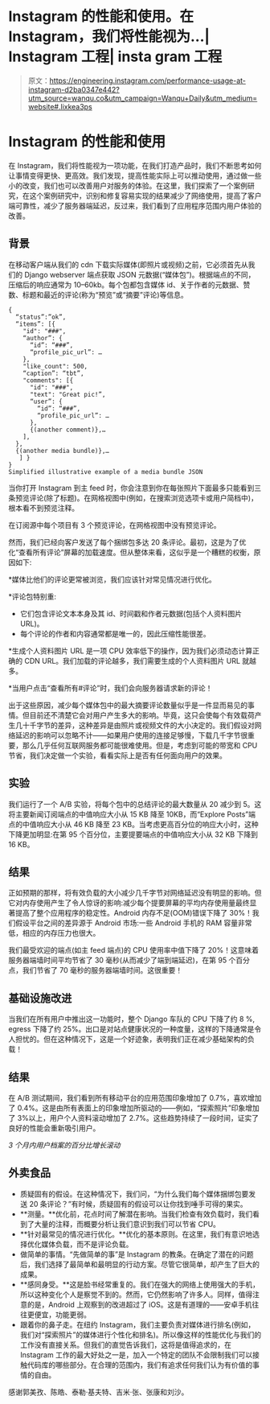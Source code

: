 # Instagram 的性能和使用。在 Instagram，我们将性能视为…| Instagram 工程| insta gram 工程

> 原文：<https://engineering.instagram.com/performance-usage-at-instagram-d2ba0347e442?utm_source=wanqu.co&utm_campaign=Wanqu+Daily&utm_medium=website#.lixkea3ps>

# Instagram 的性能和使用

在 Instagram，我们将性能视为一项功能，在我们打造产品时，我们不断思考如何让事情变得更快、更高效。我们发现，提高性能实际上可以推动使用，通过做一些小的改变，我们也可以改善用户对服务的体验。在这里，我们探索了一个案例研究，在这个案例研究中，识别和修复容易实现的结果减少了网络使用，提高了客户端可靠性，减少了服务器端延迟，反过来，我们看到了应用程序范围内用户体验的改善。

## 背景

在移动客户端从我们的 cdn 下载实际媒体(即照片或视频)之前，它必须首先从我们的 Django webserver 端点获取 JSON 元数据(“媒体包”)。根据端点的不同，压缩后的响应通常为 10–60kb。每个包都包含媒体 id、关于作者的元数据、赞数、标题和最近的评论(称为“预览”或“摘要”评论)等信息。

```
{
  “status”:”ok”,
  “items”: [{
    "id": "###",
    “author”: {
      “id”: “###”,
      “profile_pic_url”: …
    },
    "like_count": 500,
    “caption”: “tbt”,
    "comments": [{
      "id": "###",
      "text": "Great pic!”,
      “user”: {
        “id”: “###”,
        “profile_pic_url”: …
      },
      {(another comment)},…
    ],
  },
  {(another media bundle)},…
   ] }
}
Simplified illustrative example of a media bundle JSON
```

当你打开 Instagram 到主 feed 时，你会注意到你在每张照片下面最多只能看到三条预览评论(除了标题)。在网格视图中(例如，在搜索浏览选项卡或用户简档中)，根本看不到预览注释。



在订阅源中每个项目有 3 个预览评论，在网格视图中没有预览评论。

然而，我们已经向客户发送了每个捆绑包多达 20 条评论。最初，这是为了优化“查看所有评论”屏幕的加载速度。但从整体来看，这似乎是一个糟糕的权衡，原因如下:

*媒体比他们的评论更常被浏览，我们应该针对常见情况进行优化。

*评论包特别重:

*   它们包含评论文本本身及其 id、时间戳和作者元数据(包括个人资料图片 URL)。
*   每个评论的作者和内容通常都是唯一的，因此压缩性能很差。

*生成个人资料图片 URL 是一项 CPU 效率低下的操作，因为我们必须动态计算正确的 CDN URL。我们加载的评论越多，我们需要生成的个人资料图片 URL 就越多。

*当用户点击“查看所有#评论”时，我们会向服务器请求新的评论！

出于这些原因，减少每个媒体包中的最大摘要评论数量似乎是一件显而易见的事情。但目前还不清楚它会对用户产生多大的影响。毕竟，这只会使每个有效载荷产生几十千字节的差异，这种差异是由照片或视频文件的大小决定的。我们假设对网络延迟的影响可以忽略不计——如果用户使用的连接足够慢，下载几千字节很重要，那么几乎任何互联网服务都可能很难使用。但是，考虑到可能的带宽和 CPU 节省，我们决定做一个实验，看看实际上是否有任何面向用户的效果。

## 实验

我们运行了一个 A/B 实验，将每个包中的总结评论的最大数量从 20 减少到 5。这将主要新闻订阅端点的中值响应大小从 15 KB 降至 10KB，而“Explore Posts”端点的中值响应大小从 46 KB 降至 23 KB。当考虑更高百分位的响应大小时，这种下降更加明显:在第 95 个百分位，主要提要端点的中值响应大小从 32 KB 下降到 16 KB。



## 结果

正如预期的那样，将有效负载的大小减少几千字节对网络延迟没有明显的影响。但它对内存使用产生了令人惊讶的影响:减少每个提要屏幕的平均内存使用量最终显著提高了整个应用程序的稳定性。Android 内存不足(OOM)错误下降了 30%！我们假设平台之间的差异源于 Android 市场:一些 Android 手机的 RAM 容量非常低，相应的内存压力也很大。

我们最受欢迎的端点(如主 feed 端点)的 CPU 使用率中值下降了 20%！这意味着服务器端墙时间平均节省了 30 毫秒(从而减少了端到端延迟)，在第 95 个百分点，我们节省了 70 毫秒的服务器端墙时间。这很重要！

## 基础设施改进

当我们在所有用户中推出这一功能时，整个 Django 车队的 CPU 下降了约 8 %, egress 下降了约 25%。出口是对站点健康状况的一种度量，这样的下降通常是令人担忧的。但在这种情况下，这是一个好迹象，表明我们正在减少基础架构的负载！

## 结果

在 A/B 测试期间，我们看到所有移动平台的应用范围印象增加了 0.7%，喜欢增加了 0.4%。这是由所有表面上的印象增加所驱动的——例如，“探索照片”印象增加了 3%以上，用户个人资料滚动增加了 2.7%。这些趋势持续了一段时间，证实了良好的性能会重新吸引用户。



*3 个月内用户档案的百分比增长滚动*

## 外卖食品

*   质疑固有的假设。在这种情况下，我们问，“为什么我们每个媒体捆绑包要发送 20 条评论？”有时候，质疑固有的假设可以让你找到唾手可得的果实。
*   **测量。**优化前，花点时间了解潜在影响。当我们检查有效负载时，我们看到了大量的注释，而概要分析让我们意识到我们可以节省 CPU。
*   **针对最常见的情况进行优化。**优化的基本原则。在这里，我们有意识地选择优化媒体负载，而不是评论负载。
*   做简单的事情。“先做简单的事”是 Instagram 的教条。在确定了潜在的问题后，我们选择了最简单和最明显的行动方案。尽管它很简单，却产生了巨大的成果。
*   **感同身受。**这是脸书经常重复的。我们在强大的网络上使用强大的手机，所以这种变化个人是察觉不到的。然而，它仍然影响了许多人。同样，值得注意的是，Android 上观察到的改进超过了 iOS。这是有道理的——安卓手机往往更便宜，功能更弱。
*   跟着你的鼻子走。在纽约 Instagram，我们主要负责对媒体进行排名(例如，我们对“探索照片”的媒体进行个性化和排名)。所以像这样的性能优化与我们的工作没有直接关系。但我们的直觉告诉我们，这将是值得追求的，在 Instagram 工作的最大好处之一是，加入一个特定的团队不会限制我们可以接触代码库的哪些部分。在合理的范围内，我们有追求任何我们认为有价值的事情的自由。

感谢郭美孜、陈皓、泰勒·基夫特、吉米·张、张康和刘沙。





